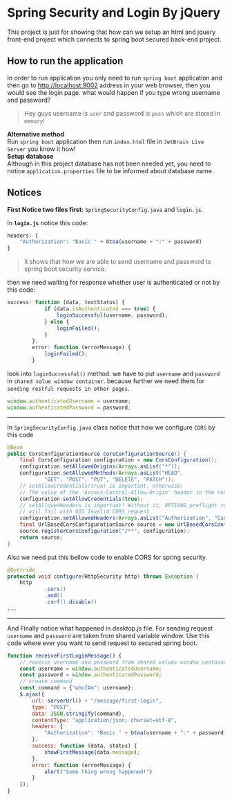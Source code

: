 # Spring Security and Login By jQuery
This project is just for showing that how can we setup 
an html and jquery front-end project 
which connects to spring boot secured back-end project.

## How to run the application  
In order to run application you only need to run `spring boot` application and then
go to [http://localhost:9002](http://localhost:9002) address in your web browser, 
then you would see the login page. what would happen if you type wrong username and password?  
> Hey guys username is `user` and password is `pass` which are stored in `memory`!  
  
**Alternative method**  
Run `spring boot` application then run `index.html` file in `JetBrain Live Server` you know it how!  
**Setup database**  
Although in this project database has not been needed yet, 
you need to notice `application.properties` file to be informed about database name.
 

## Notices
**First Notice two files first:** `SpringSecurityConfig.java` and `login.js`.
    
        
In **`login.js`** notice this code:  
```javascript
headers: {
    "Authorization": "Basic " + btoa(username + ":" + password)
}  
```
> it shows that how we are able to send username and password to spring boot security service.  
  
then we need waiting for response whether user is authenticated or not by this code:  
```javascript
success: function (data, textStatus) {
            if (data.isAuthenticated === true) {
                loginSuccessful(username, password);
            } else {
                loginFailed();
            }
        },
        error: function (errorMessage) {
            loginFailed();
        }
```    
look into `loginSuccessful()` method. we have to put `username` and `password` in 
`shared value window container`. because further we need them for `sending restful requests in other pages`.

```javascript
window.authenticatedUsername = username;
window.authenticatedPassword = password;
```  
---
In `SpringSecurityConfig.java` class notice that how we configure `CORS` by this code  
```java
@Bean
public CorsConfigurationSource corsConfigurationSource() {
    final CorsConfiguration configuration = new CorsConfiguration();
    configuration.setAllowedOrigins(Arrays.asList("*"));
    configuration.setAllowedMethods(Arrays.asList("HEAD",
            "GET", "POST", "PUT", "DELETE", "PATCH"));
    // setAllowCredentials(true) is important, otherwise:
    // The value of the 'Access-Control-Allow-Origin' header in the response must not be the wildcard '*' when the request's credentials mode is 'include'.
    configuration.setAllowCredentials(true);
    // setAllowedHeaders is important! Without it, OPTIONS preflight request
    // will fail with 403 Invalid CORS request
    configuration.setAllowedHeaders(Arrays.asList("Authorization", "Cache-Control", "Content-Type"));
    final UrlBasedCorsConfigurationSource source = new UrlBasedCorsConfigurationSource();
    source.registerCorsConfiguration("/**", configuration);
    return source;
}
```
Also we need put this bellow code to enable CORS for spring security.  
``` java
@Override
protected void configure(HttpSecurity http) throws Exception {
    http
            .cors()
            .and()
            .csrf().disable()
...
```
---
And Finally notice what happened in desktop.js file. For sending request `username` and `password` 
are taken from shared variable window. Use this code where ever you want to send request to secured spring boot.
```javascript
function receiveFirstLoginMessage() {
    // receive username and password from shared values window container
    const username = window.authenticatedUsername;
    const password = window.authenticatedPassword;
    // create command
    const command = {"whoIAm": username};
    $.ajax({
        url: serverUrl() + "/message/first-login",
        type: "POST",
        data: JSON.stringify(command),
        contentType: "application/json; charset=utf-8",
        headers: {
            "Authorization": "Basic " + btoa(username + ":" + password)
        },
        success: function (data, status) {
            showFirstMessage(data.message);
        },
        error: function (errorMessage) {
            alert("Some thing wrong happened!")
        }
    });
}
```
